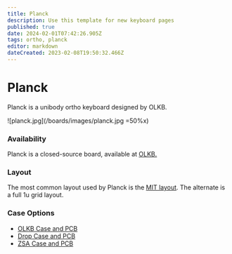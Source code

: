 ```yaml
---
title: Planck
description: Use this template for new keyboard pages
published: true
date: 2024-02-01T07:42:26.905Z
tags: ortho, planck
editor: markdown
dateCreated: 2023-02-08T19:50:32.466Z
---
```


# Planck

Planck is a unibody ortho keyboard designed by OLKB.

![planck.jpg](/boards/images/planck.jpg =50%x)

### Availability

Planck is a closed-source board, available at [OLKB.](https://olkb.com/collections/planck)

### Layout

The most common layout used by Planck is the [MIT layout](http://www.keyboard-layout-editor.com/##@@_a:7%3B&=Tab&=Q&=W&=E&=R&=T&=Y&=U&=I&=O&=P&=Back%20Space%3B&@=Esc&=A&=S&=D&=F&=G&=H&=J&=K&=L&=%2F%3B&='%3B&@=Shift&=Z&=X&=C&=V&=B&=N&=M&=,&=.&=%2F%2F&=Return%3B&@=&=Ctrl&=Alt&=Super&=%2F&dArr%2F%3B&_w:2%3B&=&=%2F&uArr%2F%3B&=%2F&larr%2F%3B&=%2F&darr%2F%3B&=%2F&uarr%2F%3B&=%2F&rarr%2F). The alternate is a full 1u grid layout.

### Case Options

*   [OLKB Case and PCB](https://olkb.com/collections/planck)
*   [Drop Case and PCB](https://drop.com/buy/planck-mechanical-keyboard?mode=guest_open&pc=NWHIAQUKVWVUBOHKWHMQQXOS&clickid=XSS2v01HKxyLTfbwUx0Mo372UkEUpaR5W3aESY0&irgwc=1&utm_term=252901&utm_content=OLKB&utm_medium=affiliate&utm_source=impactradius&utm_placement=&utm_keyword=&mode=shop_open)
*   [ZSA Case and PCB](https://ergodox-ez.com/pages/planck)